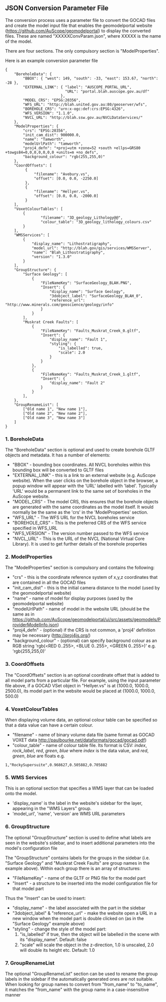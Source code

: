 ## JSON Conversion Parameter File

The conversion process uses a parameter file to convert the GOCAD files and
create the model input file that enables the geomodelportal website (https://github.com/AuScope/geomodelportal) to display the converted files. These are named "XXXXXConvParam.json", where XXXXX is the name of the model.

There are four sections. The only compulsory section is "ModelProperties".

Here is an example conversion parameter file

```
{
    "BoreholeData": {
        "BBOX": { "west": 149, "south": -33, "east": 153.67, "north": -28 },
        "EXTERNAL_LINK": { "label": "AUSCOPE_PORTAL_URL",
                           "URL": "portal.blah.auscope.gov.au/df"
                         },
        "MODEL_CRS": "EPSG:20356",
        "WFS_URL": "http://blah.united.gov.au:80/geoserver/wfs",
        "BOREHOLE_CRS": "urn:x-ogc:def:crs:EPSG:4326",
        "WFS_VERSION": "1.1.0",
        "NVCL_URL": "http://blah.ssw.gov.au/NVCLDataServices/"
    },
    "ModelProperties": {
        "crs": "EPSG:20356",
        "init_cam_dist": 900000.0,
        "name": "Tamworth",
        "modelUrlPath": "tamworth",
        "proj4_defn": "+proj=utm +zone=52 +south +ellps=GRS80 +towgs84=0,0,0,0,0,0,0 +units=m +no_defs",
        "background_colour": "rgb(255,255,0)"
    },
    "CoordOffsets": [
         {
             "filename": "Avebury.vs",
             "offset": [0.0, 0.0, -2250.0]
         },
         {
             "filename": "Hellyer.vs",
             "offset": [0.0, 0.0, -2000.0]
         }
    ],
    "VoxetColourTables": [
        {
                "filename": "3D_geology_Lithology@@",
                "colour_table": "3D_geology_lithology_colours.csv"
        }
    ],
    "WMSServices": [
        {
            "display_name": "Lithostratigraphy",
            "model_url": "http://blah.gov/gis/services/WMSServer",
            "name": "Blah_Lithostratigraphy",
            "version": "1.3.0"
        }    
    ],
    "GroupStructure": {
        "Surface Geology": [
            {
                "FileNameKey": "SurfaceGeology_BLAH.PNG",
                "Insert": {
                    "display_name": "Surface Geology",
                    "3dobject_label": "SurfaceGeology_BLAH_0",
                    "reference_url": "http://www.minerals.com/geoscience/geology/info"
                }
            }
        ],
        "Muskrat Creek Faults": [
            {
                "FileNameKey": "Faults_Muskrat_Creek_0.gltf",
                "Insert": {
                    "display_name": "Fault 1",
                    "styling": {
                        "is_labelled": true,
                        "scale": 2.0
                    }
                }
            },
            {
                "FileNameKey": "Faults_Muskrat_Creek_1.gltf",
                "Insert": {
                    "display_name": "Fault 2"
                }
            }
        ],
    },
    "GroupRenameList": [
        ["Old name 1", "New name 1"],
        ["Old name 2", "New name 2"],
        ["Old name 3", "New name 3"]
    ]
}
```


### 1. BoreholeData

The "BoreholeData" section is optional and used to create borehole GLTF objects and metadata. It has a number of elements:

* "BBOX"  - bounding box coordinates. All NVCL boreholes within this bounding box will be converted to GLTF files
* "EXTERNAL_LINK" - this is a link to an external website (e.g. AuScope website). When the user clicks on the borehole object in the browser, a popup window will appear with the 'URL' labelled with 'label'. Typically 'URL' would be a permanent link to the same set of boreholes in the AuScope website.
* "MODEL_CRS" - The model CRS, this ensures that the borehole objects are generated with the same coordinates as the model itself. It would normally be the same as the 'crs' in the 'ModelProperties' section.
* "WFS_URL" - The WFS URL for the NVCL boreholes service
* "BOREHOLE_CRS" - This is the preferred CRS of the WFS service specified in WFS_URL
* "WFS_VERSION" - The version number passed to the WFS service
* "NVCL_URL" - This is the URL of the NVCL (National Virtual Core Library). It is used to get further details of the borehole properties


### 2. ModelProperties

The "ModelProperties" section is compulsory and contains the following:

* "crs" - this is the coordinate reference system of x,y,z coordinates that are contained in all the GOCAD files
* "init_cam_dist" - this is the initial camera distance to the model (used by the geomodelportal website)
* "name" - name of model for display purposes (used by the geomodelportal website)
* "modelUrlPath" - name of model in the website URL (should be the same as in https://github.com/AuScope/geomodelportal/ui/src/assets/geomodels/ProviderModelInfo.json)
* "proj4_defn" - (optional) if the CRS is not common, a 'proj4' definition may be necessary (http://proj4js.org/)
* "background_colour" - (optional) can specify background colour as an RGB string 'rgb(<RED 0..255>, <BLUE 0..255>, <GREEN 0..255>)' e.g. 'rgb(255,255,0)'


### 3. CoordOffsets

The "CoordOffsets" section is an optional coordinate offset that is added to all model parts from a particular file. For example, using the input parameter file above, if a GOCAD VSet object in "Hellyer.vs" is at (1000.0, 1000.0, 2500.0), its model part in the website would be placed at (1000.0, 1000.0, 500.0)


### 4. VoxetColourTables

When displaying volume data, an optional colour table can be specified so that a data value can have a certain colour.

* "filename" - name of binary volume data file (same format as GOCAD VOXET data http://paulbourke.net/dataformats/gocad/gocad.pdf)
* "colour_table" - name of colour table file. Its format is CSV: _index_, _rock_label_, _red_, _green_, _blue_ where _index_ is the data value, and _red_, _green_, _blue_ are floats e.g.

```1,"RockySupersuite",0.968627,0.505882,0.705882```

### 5. WMS Services

This is an optional section that specifies a WMS layer that can be loaded onto the model. 

* 'display_name' is the label in the website's sidebar for the layer, appearing in the "WMS Layers" group. 
* 'model_url', 'name', 'version' are WMS URL parameters

### 6. GroupStructure

The optional "GroupStructure" section is used to define what labels are seen in the website's sidebar, and to insert additional parameters into the model's configuration file

The "GroupStructure" contains labels for the groups in the sidebar (i.e. "Surface Geology" and "Muskrat Creek Faults" are group names in the example above).
Within each group there is an array of structures:

* "FileNameKey" - name of the GLTF or PNG file for the model part
* "Insert" - a structure to be inserted into the model configuration file for that model part

Thus the "Insert" can be used to insert:

* "display_name" - the label associated with the part in the sidebar
* "3dobject_label" & "reference_url" - make the website open a URL in a new window when the model part is double clicked on (as in the "Surface Geology" example above)
* "styling" - change the style of the model part:
    1) "is_labelled" if true, then the object will be labelled in the scene with its "display_name". Default: false
    2) "scale" will scale the object in the z-direction, 1.0 is unscaled, 2.0 will double its height etc. Default: 1.0

### 7. GroupRenameList

The optional "GroupRenameList" section can be used to rename the group labels in the sidebar if the automatically generated ones are not suitable. When looking for group names to convert from "from_name" to "to_name", it matches the "from_name" with the group name in a case-insensitive manner

